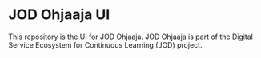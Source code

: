# JOD Ohjaaja UI

This repository is the UI for JOD Ohjaaja. JOD Ohjaaja is part of the Digital Service Ecosystem for Continuous Learning (JOD) project.
